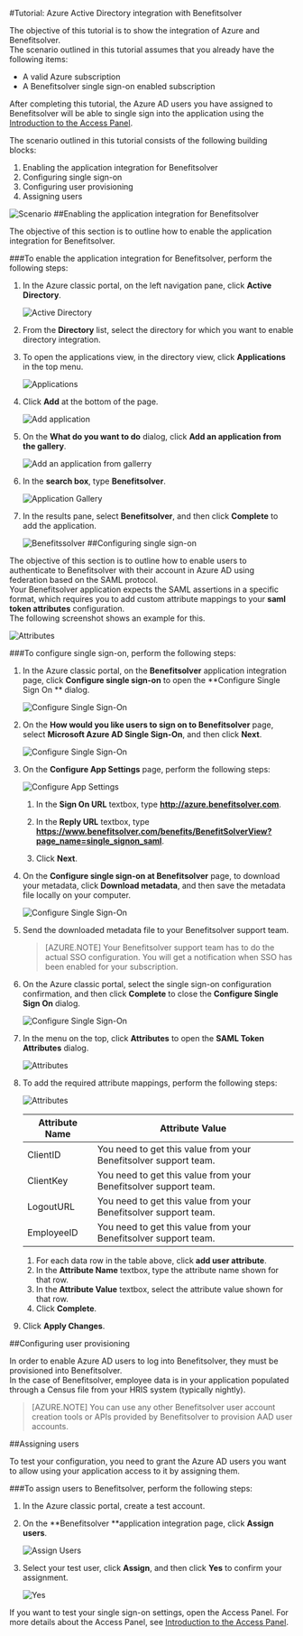 <properties 
    pageTitle="Tutorial: Azure Active Directory integration with Benefitsolver | Microsoft Azure"
    description="Learn how to use Benefitsolver with Azure Active Directory to enable single sign-on, automated provisioning, and more!" 
    services="active-directory" 
    authors="jeevansd"  
    documentationCenter="na" 
    manager="femila"/>
<tags 
    ms.service="active-directory" 
    ms.devlang="na" 
    ms.topic="article" 
    ms.tgt_pltfrm="na" 
    ms.workload="identity" 
    ms.date="10/10/2016" 
    ms.author="jeedes" />

#Tutorial: Azure Active Directory integration with Benefitsolver

The objective of this tutorial is to show the integration of Azure and Benefitsolver.  
The scenario outlined in this tutorial assumes that you already have the following items:

-   A valid Azure subscription
-   A Benefitsolver single sign-on enabled subscription

After completing this tutorial, the Azure AD users you have assigned to Benefitsolver will be able to single sign into the application using the [Introduction to the Access Panel](active-directory-saas-access-panel-introduction.md).

The scenario outlined in this tutorial consists of the following building blocks:

1.  Enabling the application integration for Benefitsolver
2.  Configuring single sign-on
3.  Configuring user provisioning
4.  Assigning users

![Scenario](./media/active-directory-saas-benefitsolver-tutorial/IC804820.png "Scenario")
##Enabling the application integration for Benefitsolver

The objective of this section is to outline how to enable the application integration for Benefitsolver.

###To enable the application integration for Benefitsolver, perform the following steps:

1.  In the Azure classic portal, on the left navigation pane, click **Active Directory**.

    ![Active Directory](./media/active-directory-saas-benefitsolver-tutorial/IC700993.png "Active Directory")

2.  From the **Directory** list, select the directory for which you want to enable directory integration.

3.  To open the applications view, in the directory view, click **Applications** in the top menu.

    ![Applications](./media/active-directory-saas-benefitsolver-tutorial/IC700994.png "Applications")

4.  Click **Add** at the bottom of the page.

    ![Add application](./media/active-directory-saas-benefitsolver-tutorial/IC749321.png "Add application")

5.  On the **What do you want to do** dialog, click **Add an application from the gallery**.

    ![Add an application from gallerry](./media/active-directory-saas-benefitsolver-tutorial/IC749322.png "Add an application from gallerry")

6.  In the **search box**, type **Benefitsolver**.

    ![Application Gallery](./media/active-directory-saas-benefitsolver-tutorial/IC804821.png "Application Gallery")

7.  In the results pane, select **Benefitsolver**, and then click **Complete** to add the application.

    ![Benefitssolver](./media/active-directory-saas-benefitsolver-tutorial/IC804822.png "Benefitssolver")
##Configuring single sign-on

The objective of this section is to outline how to enable users to authenticate to Benefitsolver with their account in Azure AD using federation based on the SAML protocol.  
Your Benefitsolver application expects the SAML assertions in a specific format, which requires you to add custom attribute mappings to your **saml token attributes** configuration.  
The following screenshot shows an example for this.

![Attributes](./media/active-directory-saas-benefitsolver-tutorial/IC804823.png "Attributes")

###To configure single sign-on, perform the following steps:

1.  In the Azure classic portal, on the **Benefitsolver** application integration page, click **Configure single sign-on** to open the **Configure Single Sign On ** dialog.

    ![Configure Single Sign-On](./media/active-directory-saas-benefitsolver-tutorial/IC804824.png "Configure Single Sign-On")

2.  On the **How would you like users to sign on to Benefitsolver** page, select **Microsoft Azure AD Single Sign-On**, and then click **Next**.

    ![Configure Single Sign-On](./media/active-directory-saas-benefitsolver-tutorial/IC804825.png "Configure Single Sign-On")

3.  On the **Configure App Settings** page, perform the following steps:

    ![Configure App Settings](./media/active-directory-saas-benefitsolver-tutorial/IC804826.png "Configure App Settings")

    1.  In the **Sign On URL** textbox, type **http://azure.benefitsolver.com**.
    2.  In the **Reply URL** textbox, type **https://www.benefitsolver.com/benefits/BenefitSolverView?page_name=single_signon_saml**.  


    3.  Click **Next**.

4.  On the **Configure single sign-on at Benefitsolver** page, to download your metadata, click **Download metadata**, and then save the metadata file locally on your computer.

    ![Configure Single Sign-On](./media/active-directory-saas-benefitsolver-tutorial/IC804827.png "Configure Single Sign-On")

5.  Send the downloaded metadata file to your Benefitsolver support team.

    >[AZURE.NOTE] Your Benefitsolver support team has to do the actual SSO configuration.
     You will get a notification when SSO has been enabled for your subscription.

6.  On the Azure classic portal, select the single sign-on configuration confirmation, and then click **Complete** to close the **Configure Single Sign On** dialog.

    ![Configure Single Sign-On](./media/active-directory-saas-benefitsolver-tutorial/IC804828.png "Configure Single Sign-On")

7.  In the menu on the top, click **Attributes** to open the **SAML Token Attributes** dialog.

    ![Attributes](./media/active-directory-saas-benefitsolver-tutorial/IC795920.png "Attributes")

8.  To add the required attribute mappings, perform the following steps:

    ![Attributes](./media/active-directory-saas-benefitsolver-tutorial/IC804823.png "Attributes")

	|Attribute Name|Attribute Value|
    |---|---|
    |ClientID|You need to get this value from your Benefitsolver support team.|
    |ClientKey|You need to get this value from your Benefitsolver support team.|
    |LogoutURL|You need to get this value from your Benefitsolver support team.|
    |EmployeeID|You need to get this value from your Benefitsolver support team.|

    1.  For each data row in the table above, click **add user attribute**.
    2.  In the **Attribute Name** textbox, type the attribute name shown for that row.
    3.  In the **Attribute Value** textbox, select the attribute value shown for that row.
    4.  Click **Complete**.

9.  Click **Apply Changes**.

##Configuring user provisioning

In order to enable Azure AD users to log into Benefitsolver, they must be provisioned into Benefitsolver.  
In the case of Benefitsolver, employee data is in your application populated through a Census file from your HRIS system (typically nightly).  

>[AZURE.NOTE] You can use any other Benefitsolver user account creation tools or APIs provided by Benefitsolver to provision AAD user accounts.

##Assigning users

To test your configuration, you need to grant the Azure AD users you want to allow using your application access to it by assigning them.

###To assign users to Benefitsolver, perform the following steps:

1.  In the Azure classic portal, create a test account.

2.  On the **Benefitsolver **application integration page, click **Assign users**.

    ![Assign Users](./media/active-directory-saas-benefitsolver-tutorial/IC804829.png "Assign Users")

3.  Select your test user, click **Assign**, and then click **Yes** to confirm your assignment.

    ![Yes](./media/active-directory-saas-benefitsolver-tutorial/IC767830.png "Yes")

If you want to test your single sign-on settings, open the Access Panel. For more details about the Access Panel, see [Introduction to the Access Panel](active-directory-saas-access-panel-introduction.md).
